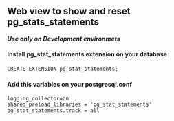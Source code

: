 ##  Web view to show and reset pg_stats_statements
***Use only on Development environmets***
####  Install  pg_stat_statements extension on your database

```
CREATE EXTENSION pg_stat_statements;
```

#### Add this variables on your postgresql.conf

```
logging_collector=on
shared_preload_libraries = 'pg_stat_statements'
pg_stat_statements.track = all
```

